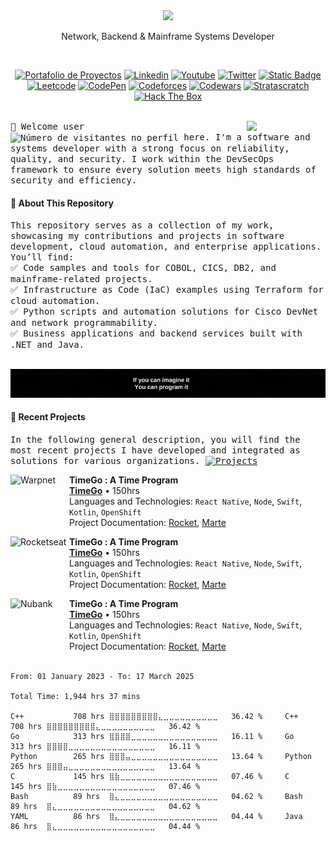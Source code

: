 <div align="center">
  <picture>
    <source media="(prefers-color-scheme: dark)" srcset="https://readme-typing-svg.demolab.com?font=Inter&weight=600&size=38&duration=3500&pause=1500&color=F7F7F7&center=true&vCenter=true&random=false&width=800&height=60&lines=Hi+there!+I'm+pigolitsyn_m%F0%9F%91%8B" />
    <img src="https://readme-typing-svg.demolab.com?font=Inter&weight=600&size=38&duration=3500&pause=1500&color=F7F7F7&center=true&vCenter=true&random=false&width=800&height=60&lines=Hi+there!+I'm+Joseph%F0%9F%91%8B" />
  </picture>
  <p style="text-align: center;">Network, Backend & Mainframe Systems Developer</p>
  <br>
</div>

<!-- Badges de Redes Sociales -->
<div align="center">
  <!-- Redes Sociales -->
  <p>
    <a href="https://josephgallegos.my"><img alt="Portafolio de Proyectos" src="https://img.shields.io/badge/-About Me!-41454A?style=flat-square&logo=Awwwards&logoColor=41454A&labelColor=FFFFFF&link=https%3A%2F%2Fmistral.mi"></a>
    <a href="https://www.linkedin.com/in/jaremgallegos/"><img alt="Linkedin" src="https://img.shields.io/badge/-%40jaremgallegos-FFFFFF?style=flat-square&logo=LogMeIn&logoColor=FFFFFF&labelColor=0073B2&link=www.linkedin.com%2Fin%2Fjaremgallegos"></a>
    <a href="https://www.youtube.com/@JaremJ.Gallegos"><img alt="Youtube" src="https://img.shields.io/badge/-%40JaremJ.Gallegos-FF0000?style=flat-square&logo=Youtube&logoColor=FF0000&labelColor=FFFFFF&link=https%3A%2F%2Fwww.youtube.com%2F%40JaremJ.Gallegos"></a> 
    <a href="https://twitter.com/Jarem_Gallegos"><img alt="Twitter" src="https://img.shields.io/badge/-%40Jarem_Gallegos-%23000000?style=flat-square&logo=X&logoColor=%23000000&labelColor=FFFFFF&link=https%3A%2F%2Ftwitter.com%2FJarem_Gallegos"></a> 
    <a href="mailto:jaremgallegosis@gmail.com?cc=&bcc=&subject=Notice%20of%20My%20Profile&body=Hello%20Joseph%20Gallegos%2C%0A%0AI%20hope%20you%20are%20doing%20well.%20I%20noticed%20your%20profile%20and%20was%20wondering%20if%20it%20would%20be%20convenient%20for%20us%20to%20connect%20or%20exchange%20contact%20information%2C%20given%20that%20we%20share%20similar%20interests%20or%20goals.%20Please%20let%20me%20know%20how%20best%20to%20proceed.%20I%20am%20happy%20to%20provide%20more%20details%20about%20my%20background%2C%20expertise%2C%20or%20availability.%0A%0AThank%20you%20for%20considering%20this%20opportunity.%0A%0ABest%20regards%2C%0A%5BYour%20Full%20Name%5D%0A%5BYour%20Position%2FTitle%5D%0A%5BYour%20Contact%20Information%20(e.g.%2C%20phone%20number%2C%20email)%5D"><img alt="Static Badge" src="https://img.shields.io/badge/-%40Jarem_Gallegos-%23FFFFFF?style=flat-square&logo=Gmail&logoColor=%23FFFFFF&labelColor=%23EA4335&link=mailto%3Ajaremgallegosis%40gmail.com%3Fcc%3D%26bcc%3D%26subject%3DNotice%2520of%2520My%2520Profile%26body%3DHello%2520Joseph%2520Gallegos%252C%250A%250AI%2520hope%2520you%2520are%2520doing%2520well.%2520I%2520noticed%2520your%2520profile%2520and%2520was%2520wondering%2520if%2520it%2520would%2520be%2520convenient%2520for%2520us%2520to%2520connect%2520or%2520exchange%2520contact%2520information%252C%2520given%2520that%2520we%2520share%2520similar%2520interests%2520or%2520goals.%2520Please%2520let%2520me%2520know%2520how%2520best%2520to%2520proceed.%2520I%2520am%2520happy%2520to%2520provide%2520more%2520details%2520about%2520my%2520background%252C%2520expertise%252C%2520or%2520availability.%250A%250AThank%2520you%2520for%2520considering%2520this%2520opportunity.%250A%250ABest%2520regards%252C%250A%255BYour%2520Full%2520Name%255D%250A%255BYour%2520Position%252FTitle%255D%250A%255BYour%2520Contact%2520Information%2520(e.g.%252C%2520phone%2520number%252C%2520email)%255D"></a>
    <br>
    <!-- Perfiles Personales -->
    <a href="https://leetcode.com/JaremGallegos/"><img alt="Leetcode" src="https://img.shields.io/badge/-LEETCODE-%23000000?style=for-the-badge&logo=LeetCode&logoColor=%23ffffff&link=https%3A%2F%2Fleetcode.com%2FJaremGallegos%2F"></a>
    <a href="https://codepen.io/JaremGallegos/"><img alt="CodePen" src="https://img.shields.io/badge/-CODEPEN-%23000000?style=for-the-badge&logo=CodePen&link=https%3A%2F%2Fcodepen.io%2FJaremGallegos"></a>
    <a href="https://codeforces.com/profile/JaBroenMan/"><img alt="Codeforces" src="https://img.shields.io/badge/-CODEFORCES-%23000000?style=for-the-badge&logo=Codeforces&logoColor=%23ffffff&link=https%3A%2F%2Fcodeforces.com%2Fprofile%2FJaBroenMan"></a>
    <a href="https://www.codewars.com/users/JaremGallegos/stats/"><img alt="Codewars" src="https://img.shields.io/badge/-CODEWARS-%23000000?style=for-the-badge&logo=Codewars&logoColor=%23ffffff&link=https%3A%2F%2Fcodeforces.com%2Fprofile%2FJaBroenMan"></a>
    <a href="https://platform.stratascratch.com/user/Jarem/"><img alt="Stratascratch" src="https://img.shields.io/badge/-STRATASCRATCH-%23000000?style=for-the-badge&logo=NextBillion.ai&logoColor=%23ffffff&link=https%3A%2F%2Fplatform.stratascratch.com%2Fuser%2FJarem"></a>
    <a href="https://app.hackthebox.com/users/2315314/"><img alt="Hack The Box" src="https://img.shields.io/badge/-HACK%20THE%20BOX-%23000000?style=for-the-badge&logo=hackthebox&logoColor=FFFFFF"></a>
  </p>
</div>

<br/>

<!-- Descripcion mas sobre mi -->
<a href="https://josephgallegos.my">
  <img align="right" width="25%" src="https://private-user-images.githubusercontent.com/139504059/423187798-8dcca9bb-1fb2-445c-bfd3-04ed10fd367a.png?jwt=eyJhbGciOiJIUzI1NiIsInR5cCI6IkpXVCJ9.eyJpc3MiOiJnaXRodWIuY29tIiwiYXVkIjoicmF3LmdpdGh1YnVzZXJjb250ZW50LmNvbSIsImtleSI6ImtleTUiLCJleHAiOjE3NDIxMDQwNTgsIm5iZiI6MTc0MjEwMzc1OCwicGF0aCI6Ii8xMzk1MDQwNTkvNDIzMTg3Nzk4LThkY2NhOWJiLTFmYjItNDQ1Yy1iZmQzLTA0ZWQxMGZkMzY3YS5wbmc_WC1BbXotQWxnb3JpdGhtPUFXUzQtSE1BQy1TSEEyNTYmWC1BbXotQ3JlZGVudGlhbD1BS0lBVkNPRFlMU0E1M1BRSzRaQSUyRjIwMjUwMzE2JTJGdXMtZWFzdC0xJTJGczMlMkZhd3M0X3JlcXVlc3QmWC1BbXotRGF0ZT0yMDI1MDMxNlQwNTQyMzhaJlgtQW16LUV4cGlyZXM9MzAwJlgtQW16LVNpZ25hdHVyZT02NWQwNTM0M2JjMDg2MjJhNGU3NjhiN2Y2NjBhMDNmOTc5MDFmZDUyN2VjMGQ5MzgzMjQxOTY5OTE5YWI5NjYxJlgtQW16LVNpZ25lZEhlYWRlcnM9aG9zdCJ9.I37JIv3N0vquLmKYWRwWYQgVoXuA1be5_9XNRSgFqHQ">
</a>

<samp>
👋 Welcome user <img align="center" width="12%" src="https://profile-counter.glitch.me/iuricode/count.svg" alt="Número de visitantes no perfil"/> here. I'm a software and systems developer with a strong focus on reliability, quality, and security. I work within the DevSecOps framework to ensure every solution meets high standards of security and efficiency.
</samp>

<h4>📌 About This Repository</h4>
<samp>
This repository serves as a collection of my work, showcasing my contributions and projects in software development, cloud automation, and enterprise applications. You’ll find:<br>
✅ Code samples and tools for COBOL, CICS, DB2, and mainframe-related projects.<br>
✅ Infrastructure as Code (IaC) examples using Terraform for cloud automation.<br>
✅ Python scripts and automation solutions for Cisco DevNet and network programmability.<br>
✅ Business applications and backend services built with .NET and Java.<br>
</samp><br>

<!-- Message center -->
<p align="center">
  <img src="PhraseBanner.gif" alt="Message Jarem"/>
</p>

<div style="margin-bottom: 10px;">
  <h4>📌 Recent Projects</h4>
  <samp>In the following general description, you will find the most recent projects I have developed and integrated as solutions for various organizations. <a href="https://github.com/JaremGallegos?tab=repositories&q=&type=&language=&sort=name"><img alt="Projects" src="https://img.shields.io/badge/-%F0%9F%9A%80%20More%20Projects-%23FFFFFF?logo=gIThUB&labelColor=000000" width="10%"></a></samp>
</div>
<div>
  
<!-- Mis Proyectos-->
[<img align="left" height="94px" width="94px" alt="Warpnet" src="https://www.spacex.com/static/images/share.jpg"/>](https://www.spacex.com/)

**TimeGo : A Time Program** \
[**TimeGo**](https://www.spacex.com/) • 150hrs \
Languages ​​and Technologies: `React Native`, `Node`, `Swift`, `Kotlin`, `OpenShift` \
Project Documentation: [Rocket](https://www.spacex.com/), [Marte](<https://pt.wikipedia.org/wiki/Marte_(planeta)>)
<br/>


[<img align="left" height="94px" width="94px" alt="Rocketseat" src="https://yt3.ggpht.com/ytc/AKedOLQkXnYChXAHOeBQLzwhk1_BHYgUXs6ITQOakoeNoQ=s900-c-k-c0x00ffffff-no-rj"/>](https://rocketseat.com.br/)

**TimeGo : A Time Program** \
[**TimeGo**](https://www.spacex.com/) • 150hrs \
Languages ​​and Technologies: `React Native`, `Node`, `Swift`, `Kotlin`, `OpenShift` \
Project Documentation: [Rocket](https://www.spacex.com/), [Marte](<https://pt.wikipedia.org/wiki/Marte_(planeta)>)
<br/>



[<img align="left" height="94px" width="94px" alt="Nubank" src="https://nubank.com.br/images/nu-icon.png?v=2"/>](https://nubank.com.br/)

**TimeGo : A Time Program** \
[**TimeGo**](https://www.spacex.com/) • 150hrs \
Languages ​​and Technologies: `React Native`, `Node`, `Swift`, `Kotlin`, `OpenShift` \
Project Documentation: [Rocket](https://www.spacex.com/), [Marte](<https://pt.wikipedia.org/wiki/Marte_(planeta)>)
<br/><br/>

</div>

```text
From: 01 January 2023 - To: 17 March 2025

Total Time: 1,944 hrs 37 mins

C++           708 hrs ⣿⣿⣿⣿⣿⣿⣿⣿⣿⣄⣀⣀⣀⣀⣀⣀⣀⣀⣀⣀   36.42 %     C++           708 hrs ⣿⣿⣿⣿⣿⣿⣿⣿⣿⣄⣀⣀⣀⣀⣀⣀⣀⣀⣀⣀   36.42 %
Go            313 hrs ⣿⣿⣿⣿⣀⣀⣀⣀⣀⣀⣀⣀⣀⣀⣀⣀⣀⣀⣀⣀   16.11 %     Go            313 hrs ⣿⣿⣿⣿⣀⣀⣀⣀⣀⣀⣀⣀⣀⣀⣀⣀⣀⣀⣀⣀   16.11 %
Python        265 hrs ⣿⣿⣿⣤⣀⣀⣀⣀⣀⣀⣀⣀⣀⣀⣀⣀⣀⣀⣀⣀   13.64 %     Python        265 hrs ⣿⣿⣿⣤⣀⣀⣀⣀⣀⣀⣀⣀⣀⣀⣀⣀⣀⣀⣀⣀   13.64 %
C             145 hrs ⣿⣷⣀⣀⣀⣀⣀⣀⣀⣀⣀⣀⣀⣀⣀⣀⣀⣀⣀⣀   07.46 %     C             145 hrs ⣿⣷⣀⣀⣀⣀⣀⣀⣀⣀⣀⣀⣀⣀⣀⣀⣀⣀⣀⣀   07.46 %
Bash          89 hrs  ⣿⣄⣀⣀⣀⣀⣀⣀⣀⣀⣀⣀⣀⣀⣀⣀⣀⣀⣀⣀   04.62 %     Bash          89 hrs  ⣿⣄⣀⣀⣀⣀⣀⣀⣀⣀⣀⣀⣀⣀⣀⣀⣀⣀⣀⣀   04.62 %
YAML          86 hrs  ⣿⣄⣀⣀⣀⣀⣀⣀⣀⣀⣀⣀⣀⣀⣀⣀⣀⣀⣀⣀   04.44 %     Java          86 hrs  ⣿⣄⣀⣀⣀⣀⣀⣀⣀⣀⣀⣀⣀⣀⣀⣀⣀⣀⣀⣀   04.44 %
```
